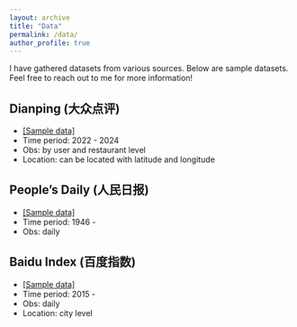 ```yaml
---
layout: archive
title: "Data"
permalink: /data/
author_profile: true
---
```


I have gathered datasets from various sources. Below are sample datasets. Feel free to reach out to me for more information!

## Dianping (大众点评)
*  <a href="/files/sample_data/select_review.csv">[Sample data]</a>
*  Time period: 2022 - 2024
*  Obs: by user and restaurant level
*  Location: can be located with latitude and longitude 

## People’s Daily (人民日报)
*   <a href="/files/sample_data/peopledaily.zip">[Sample data]</a>
*   Time period: 1946 - 
*   Obs: daily

## Baidu Index (百度指数)
*   <a href="/files/sample_data/Insurance.xlsx">[Sample data]</a>
*   Time period: 2015 - 
*   Obs: daily
*   Location: city level